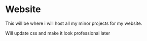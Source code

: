 # Website

This will be where i will host all my minor projects for my website.

Will update css and make it look professional later
